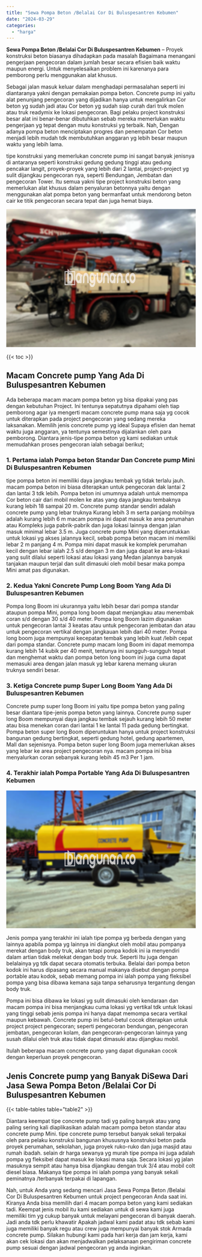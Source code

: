 ```yaml
---
title: "Sewa Pompa Beton /Belalai Cor Di Buluspesantren Kebumen"
date: "2024-03-29"
categories: 
  - "harga"
---
```


**Sewa Pompa Beton /Belalai Cor Di Buluspesantren Kebumen** – Proyek konstruksi beton biasanya dihadapkan pada masalah Bagaimana menangani pengerjaan pengecoran dalam jumlah besar secara efisien baik waktu maupun energi. Untuk menyelesaikan problem ini karenanya para pemborong perlu menggunakan alat khusus.

Sebagai jalan masuk keluar dalam menghadapi permasalahan seperti ini diantaranya yakni dengan pemakaian pompa beton. Concrete pump ini yaitu alat penunjang pengecoran yang dijadikan hanya untuk mengalirkan Cor beton yg sudah jadi atau Cor beton yg sudah siap curah dari truk molen atau truk readymix ke lokasi pengecoran. Bagi pelaku project konstruksi besar alat ini benar-benar dibutuhkan sebab mereka memerlukan waktu pengerjaan yg tepat dengan mutu konstruksi yg terbaik. Nah, Dengan adanya pompa beton menciptakan progres dan penempatan Cor beton menjadi lebih mudah tdk membutuhkan anggaran yg lebih besar maupun waktu yang lebih lama.

tipe konstruksi yang memerlukan concrete pump ini sangat banyak jenisnya di antaranya seperti konstruksi gedung gedung tinggi atau gedung pencakar langit, proyek-proyek yang lebih dari 2 lantai, project-project yg sulit dijangkau pengecoran nya, seperti Bendungan, Jembatan dan pengecoran Tower. Itu semua yakni tipe project konstruksi beton yang memerlukan alat khusus dalam penyaluran betonnya yaitu dengan menggunakan alat pompa beton yang bermanfaat untuk mendorong beton cair ke titik pengecoran secara tepat dan juga hemat biaya.

![Sewa Pompa Beton /Belalai Cor Di Buluspesantren Kebumen](/images/sewa-concrete-pump-39.png)

{{< toc >}}

## Macam Concrete pump Yang Ada Di Buluspesantren Kebumen

Ada beberapa macam macam pompa beton yg bisa dipakai yang pas dengan kebutuhan Project. Ini tentunya sepatutnya dipahami oleh tiap pemborong agar iya mengerti macam concrete pump mana saja yg cocok untuk diterapkan pada project pengecoran yang sedang mereka laksanakan. Memilih jenis concrete pump yg ideal Supaya efisien dan hemat waktu juga anggaran, ya tentunya semestinya dijalankan oleh para pemborong. Diantara jenis-tipe pompa beton yg kami sediakan untuk memudahkan proses pengecoran ialah sebagai berikut;

### 1\. Pertama ialah Pompa beton Standar Dan Concrete pump Mini Di Buluspesantren Kebumen

tipe pompa beton ini memiliki daya jangkau tembak yg tidak terlalu jauh. macam pompa beton ini biasa diterapkan untuk pengecoran dak lantai 2 dan lantai 3 tdk lebih. Pompa beton ini umumnya adalah untuk memompa Cor beton cair dari mobil molen ke atas yang daya jangkau tembaknya kurang lebih 18 sampai 20 m. Concrete pump standar sendiri adalah concrete pump yang lebar truknya Kurang lebih 3 m serta panjang mobilnya adalah kurang lebih 6 m macam pompa ini dapat masuk ke area perumahan atau Kompleks juga pabrik-pabrik dan juga lokasi lainnya dengan jalan masuk minimal lebar 3.5 m. Juga concrete pump Mini yang diperuntukkan untuk lokasi yg akses jalannya kecil, sebab pompa beton macam ini memiliki lebar 2 m panjang 4 m. Pompa mini dapat masuk ke komplek perumahan kecil dengan lebar ialah 2.5 s/d dengan 3 m dan juga dapat ke area-lokasi yang sulit dilalui seperti lokasi atau lokasi yang Medan jalannya banyak tanjakan maupun terjal dan sulit dimasuki oleh mobil besar maka pompa Mini amat pas digunakan.

### 2\. Kedua Yakni Concrete Pump Long Boom Yang Ada Di Buluspesantren Kebumen

Pompa long Boom ini ukurannya yaitu lebih besar dari pompa standar ataupun pompa Mini, pompa long boom dapat menjangkau atau menembak coran s/d dengan 30 s/d 40 meter. Pompa long Boom lazim digunakan untuk pengecoran lantai 3 keatas atau untuk pengecoran jembatan dan atau untuk pengecoran vertikal dengan jangkauan lebih dari 40 meter. Pompa long boom juga mempunyai kecepatan tembak yang lebih kuat /lebih cepat dari pompa standar. Concrete pump macam long Boom ini dapat memompa kurang lebih 14 kubik per 40 menit, tentunya ini sungguh-sungguh tepat dan menghemat waktu dan pompa beton long boom ini juga cuma dapat memasuki area dengan jalan masuk yg lebar karena memang ukuran truknya sendiri besar.

### 3\. Ketiga Concrete pump Super Long Boom Yang Ada Di Buluspesantren Kebumen

Concrete pump super long Boom ini yaitu tipe pompa beton yang paling besar diantara tipe-jenis pompa beton yang lainnya. Concrete pump super long Boom mempunyai daya jangkau tembak sejauh kurang lebih 50 meter atau bisa menekan coran dari lantai 1 ke lantai 11 pada gedung bertingkat. Pompa beton super long Boom diperuntukan hanya untuk project konstruksi bangunan gedung bertingkat, seperti gedung hotel, gedung apartemen, Mall dan sejenisnya. Pompa beton super long Boom juga memerlukan akses yang lebar ke area project pengecoran nya. macam pompa ini bisa menyalurkan coran sebanyak kurang lebih 45 m3 Per 1 jam.

### 4\. Terakhir ialah Pompa Portable Yang Ada Di Buluspesantren Kebumen

![Sewa Pompa Beton /Belalai Cor Di Buluspesantren Kebumen](/images/sewa-concrete-pump-09.png)

Jenis pompa yang terakhir ini ialah tipe pompa yg berbeda dengan yang lainnya apabila pompa yg lainnya ini diangkut oleh mobil atau pompanya merekat dengan body truk, akan tetapi pompa kodok ini ia menyendiri dalam artian tidak melekat dengan body truk. Seperti Itu juga dengan belalainya yg tdk dapat secara otomatis terbuka. Belalai dari pompa beton kodok ini harus dipasang secara manual makanya disebut dengan pompa portable atau kodok, sebab memang pompa ini ialah pompa yang fleksibel pompa yang bisa dibawa kemana saja tanpa seharusnya tergantung dengan body truk.

Pompa ini bisa dibawa ke lokasi yg sulit dimasuki oleh kendaraan dan macam pompa ini bisa menjangkau cuma lokasi yg vertikal tdk untuk lokasi yang tinggi sebab jenis pompa ini hanya dapat memompa secara vertikal maupun kebawah. Concrete pump ini betul-betul cocok diterapkan untuk project project pengecoran; seperti pengecoran bendungan, pengecoran jembatan, pengecoran kolam, dan pengecoran-pengecoran lainnya yang susah dilalui oleh truk atau tidak dapat dimasuki atau dijangkau mobil.

Itulah beberapa macam concrete pump yang dapat digunakan cocok dengan keperluan proyek pengecoran.

## Jenis Concrete pump yang Banyak DiSewa Dari Jasa Sewa Pompa Beton /Belalai Cor Di Buluspesantren Kebumen

{{< table-tables table="table2" >}}

Diantara keempat tipe concrete pump tadi yg paling banyak atau yang paling sering kali diaplikasikan adalah macam pompa beton standar atau concrete pump Mini. tipe concrete pump tersebut banyak sekali terpakai oleh para pelaku konstruksi bangunan khususnya konstruksi beton pada proyek perumahan, sekolahan, juga proyek ruko-ruko dan juga masjid atau rumah ibadah. selain dr harga sewanya yg murah tipe pompa ini juga adalah pompa yg fleksibel dapat masuk ke lokasi mana saja. Secara lokasi yg jalan masuknya sempit atau hanya bisa dijangkau dengan truk 3/4 atau mobil colt diesel biasa. Makanya tipe pompa ini ialah pompa yang banyak sekali peminatnya /terbanyak terpakai di lapangan.

Nah, untuk Anda yang sedang mencari Jasa Sewa Pompa Beton /Belalai Cor Di Buluspesantren Kebumen untuk project pengecoran Anda saat ini. Kiranya Anda bisa memilih dari 4 macam pompa beton yang kami sediakan tadi. Keempat jenis mobil itu kami sediakan untuk di sewa kami juga memiliki tim yg cukup banyak untuk melayani pengecoran di banyak daerah. Jadi anda tdk perlu khawatir Apakah jadwal kami padat atau tdk sebab kami juga memiliki banyak regu atau crew juga mempunyai banyak stok Armada concrete pump. Silakan hubungi kami pada hari kerja dan jam kerja, kami akan cek lokasi dan akan menjadwalkan pelaksanaan pengiriman concrete pump sesuai dengan jadwal pengecoran yg anda inginkan.
